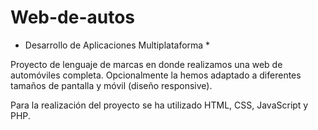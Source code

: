 # Web-de-autos

* Desarrollo de Aplicaciones Multiplataforma *

Proyecto de lenguaje de marcas en donde realizamos una web de automóviles completa. Opcionalmente la hemos adaptado a diferentes tamaños 
de pantalla y móvil (diseño responsive).

Para la realización del proyecto se ha utilizado HTML, CSS, JavaScript y PHP.
